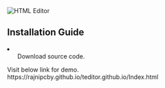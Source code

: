 <picture>
  <source media="(prefers-color-scheme: dark)" srcset="https://rajnipcby.github.io/teditor.github.io/images/editor-scr.png">
  <source media="(prefers-color-scheme: light)" srcset="https://rajnipcby.github.io/teditor.github.io/images/editor-scr.png">
  <img alt="HTML Editor" src="https://rajnipcby.github.io/teditor.github.io/images/editor-scr.png">
</picture>
<h2>Installation Guide</h2>
<li>
  <ul>
    Download source code.
  </ul>
</li>
Visit below link for demo.
https://rajnipcby.github.io/teditor.github.io/Index.html
